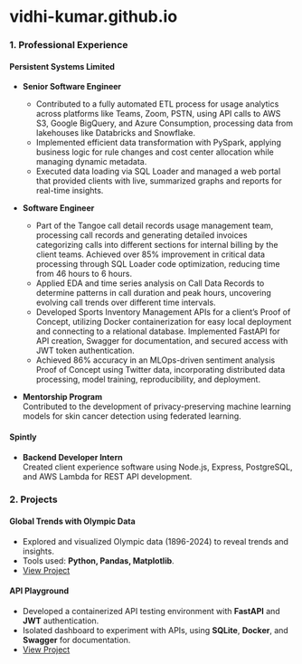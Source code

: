# vidhi-kumar.github.io
### 1. Professional Experience

#### Persistent Systems Limited
- **Senior Software Engineer**  
  - Contributed to a fully automated ETL process for usage analytics across platforms like Teams, Zoom, PSTN, using API calls to AWS S3, Google BigQuery, and Azure Consumption, processing data from lakehouses like Databricks and Snowflake. 
  - Implemented efficient data transformation with PySpark, applying business logic for rule changes and cost center allocation while managing dynamic metadata.
  - Executed data loading via SQL Loader and managed a web portal that provided clients with live, summarized graphs and reports for real-time insights.

- **Software Engineer**  
  - Part of the Tangoe call detail records usage management team, processing call records and generating detailed invoices categorizing calls into different sections for internal billing by the client teams. Achieved over 85% improvement in critical data processing through SQL Loader code optimization, reducing time from 46 hours to 6 hours.  
  - Applied EDA and time series analysis on Call Data Records to determine patterns in call duration and peak hours, uncovering evolving call trends over different time intervals.
  - Developed Sports Inventory Management APIs for a client’s Proof of Concept, utilizing Docker containerization for easy local deployment and connecting to a relational database. Implemented FastAPI for API creation, Swagger for documentation, and secured access with JWT token authentication.
  - Achieved 86% accuracy in an MLOps-driven sentiment analysis Proof of Concept using Twitter data, incorporating distributed data processing, model training, reproducibility, and deployment.

- **Mentorship Program**  
  Contributed to the development of privacy-preserving machine learning models for skin cancer detection using federated learning.

#### Spintly
- **Backend Developer Intern**  
  Created client experience software using Node.js, Express, PostgreSQL, and AWS Lambda for REST API development.

### 2. Projects

#### Global Trends with Olympic Data
- Explored and visualized Olympic data (1896-2024) to reveal trends and insights.
- Tools used: **Python, Pandas, Matplotlib**.
- [View Project](https://github.com/vidhi-kumar/olympic-insights/blob/main/olympics-analysis.ipynb)

#### API Playground
- Developed a containerized API testing environment with **FastAPI** and **JWT** authentication.
- Isolated dashboard to experiment with APIs, using **SQLite**, **Docker**, and **Swagger** for documentation.
- [View Project](https://github.com/vidhi-kumar/playgroundAPI)
